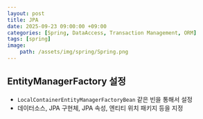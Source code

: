 ```yaml
---
layout: post
title: JPA
date: 2025-09-23 09:00:00 +09:00
categories: [Spring, DataAccess, Transaction Management, ORM]
tags: [spring]
image:
    path: /assets/img/spring/Spring.png
---
```


## EntityManagerFactory 설정

- `LocalContainerEntityManagerFactoryBean` 같은 빈을 통해서 설정
- 데이터소스, JPA 구현체, JPA 속성, 엔티티 위치 패키지 등을 지정

<br>

## 